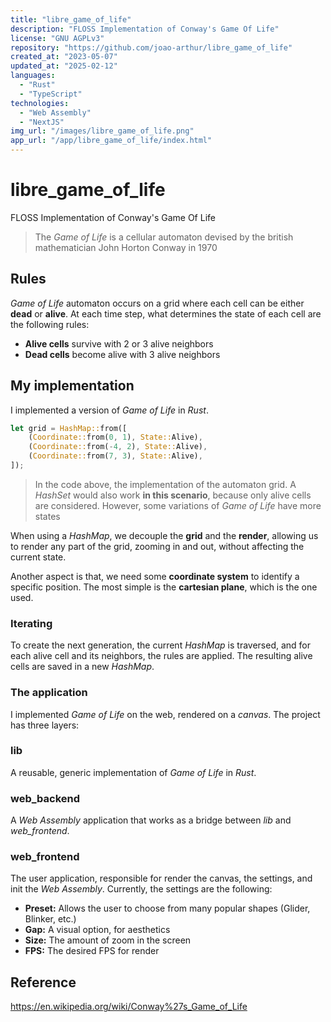 ```yaml
---
title: "libre_game_of_life"
description: "FLOSS Implementation of Conway's Game Of Life"
license: "GNU AGPLv3"
repository: "https://github.com/joao-arthur/libre_game_of_life"
created_at: "2023-05-07"
updated_at: "2025-02-12"
languages:
  - "Rust"
  - "TypeScript"
technologies:
  - "Web Assembly"
  - "NextJS"
img_url: "/images/libre_game_of_life.png"
app_url: "/app/libre_game_of_life/index.html"
---
```


# libre_game_of_life

FLOSS Implementation of Conway's Game Of Life

> The _Game of Life_ is a cellular automaton devised by the british mathematician John Horton Conway
> in 1970

## Rules

_Game of Life_ automaton occurs on a grid where each cell can be either **dead** or **alive**. At
each time step, what determines the state of each cell are the following rules:

- **Alive cells** survive with 2 or 3 alive neighbors
- **Dead cells** become alive with 3 alive neighbors

## My implementation

I implemented a version of _Game of Life_ in _Rust_.

```rust
let grid = HashMap::from([
    (Coordinate::from(0, 1), State::Alive),
    (Coordinate::from(-4, 2), State::Alive),
    (Coordinate::from(7, 3), State::Alive),
]);
```

> In the code above, the implementation of the automaton grid. A _HashSet_ would also work **in this
> scenario**, because only alive cells are considered. However, some variations of _Game of Life_
> have more states

When using a _HashMap_, we decouple the **grid** and the **render**, allowing us to render any part
of the grid, zooming in and out, without affecting the current state.

Another aspect is that, we need some **coordinate system** to identify a specific position. The most
simple is the **cartesian plane**, which is the one used.

### Iterating

To create the next generation, the current _HashMap_ is traversed, and for each alive cell and its
neighbors, the rules are applied. The resulting alive cells are saved in a new _HashMap_.

### The application

I implemented _Game of Life_ on the web, rendered on a _canvas_. The project has three layers:

### lib

A reusable, generic implementation of _Game of Life_ in _Rust_.

### web_backend

A _Web Assembly_ application that works as a bridge between _lib_ and _web_frontend_.

### web_frontend

The user application, responsible for render the canvas, the settings, and init the _Web Assembly_.
Currently, the settings are the following:

- **Preset:** Allows the user to choose from many popular shapes (Glider, Blinker, etc.)
- **Gap:** A visual option, for aesthetics
- **Size:** The amount of zoom in the screen
- **FPS:** The desired FPS for render

## Reference

https://en.wikipedia.org/wiki/Conway%27s_Game_of_Life

